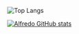 ![Top Langs](https://github-readme-stats.vercel.app/api/top-langs/?username=anuraghazra&size_weight=0.5&count_weight=0.5)

[![Alfredo GitHub stats](https://github-readme-stats.vercel.app/api?username=alfredosa)](https://github.com/anuraghazra/github-readme-stats)
